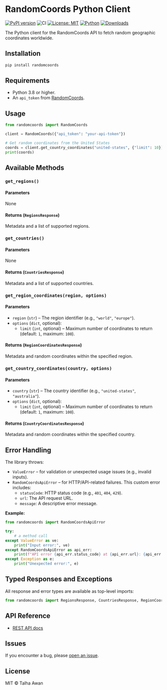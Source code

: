 # RandomCoords Python Client

[![PyPI version](https://img.shields.io/pypi/v/randomcoords)](https://pypi.org/project/randomcoords/)
![CI](https://github.com/TalhaAwan/randomcoords-python/actions/workflows/ci.yml/badge.svg)
[![License: MIT](https://img.shields.io/badge/license-MIT-blue.svg)](LICENSE)
[![Python](https://img.shields.io/badge/python-%3E%3D3.8-blue)](https://www.python.org/)
[![Downloads](https://img.shields.io/pypi/dm/randomcoords)](https://pypi.org/project/randomcoords/)

The Python client for the RandomCoords API to fetch random geographic coordinates worldwide.

## Installation

```bash
pip install randomcoords
```

## Requirements

- Python 3.8 or higher.
- An `api_token` from [RandomCoords](https://www.randomcoords.com/docs/rest).

## Usage

```python
from randomcoords import RandomCoords

client = RandomCoords({"api_token": "your-api-token"})

# Get random coordinates from the United States
coords = client.get_country_coordinates("united-states", {"limit": 10})
print(coords)
```

## Available Methods

### `get_regions()`

#### Parameters

None

#### Returns (`RegionsResponse`)

Metadata and a list of supported regions.

### `get_countries()`

#### Parameters

None

#### Returns (`CountriesResponse`)

Metadata and a list of supported countries.

### `get_region_coordinates(region, options)`

#### Parameters

- `region` (`str`) – The region identifier (e.g., `"world"`, `"europe"`).
- `options` (`dict`, optional):
  - `limit` (`int`, optional) – Maximum number of coordinates to return (default: `1`, maximum: `100`).

#### Returns (`RegionCoordinatesResponse`)

Metadata and random coordinates within the specified region.

### `get_country_coordinates(country, options)`

#### Parameters

- `country` (`str`) – The country identifier (e.g., `"united-states"`, `"australia"`).
- `options` (`dict`, optional):
  - `limit` (`int`, optional) – Maximum number of coordinates to return (default: `1`, maximum: `100`).

#### Returns (`CountryCoordinatesResponse`)

Metadata and random coordinates within the specified country.

## Error Handling

The library throws:

- `ValueError` – for validation or unexpected usage issues (e.g., invalid inputs).
- `RandomCoordsApiError` – for HTTP/API-related failures. This custom error includes:
  - `statusCode`: HTTP status code (e.g., `401`, `404`, `429`).
  - `url`: The API request URL.
  - `message`: A descriptive error message.

**Example:**

```python
from randomcoords import RandomCoordsApiError

try:
    # a method call
except ValueError as ve:
    print("Input error:", ve)
except RandomCoordsApiError as api_err:
    print(f"API error {api_err.status_code} at {api_err.url}: {api_err.message}")
except Exception as e:
    print("Unexpected error:", e)

```

## Typed Responses and Exceptions

All response and error types are available as top-level imports:

```python
from randomcoords import RegionsResponse, CountriesResponse, RegionCoordinatesResponse, CountryCoordinatesResponse, RandomCoordsApiError
```

## API Reference

- [REST API docs](https://www.randomcoords.com/docs/rest)

## Issues

If you encounter a bug, please [open an issue](https://github.com/TalhaAwan/randomcoords-python/issues).

## License

MIT © Talha Awan

